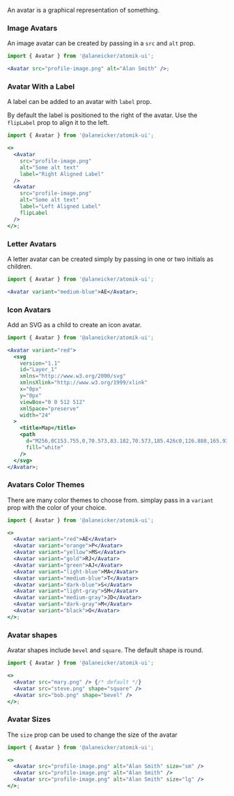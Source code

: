 An avatar is a graphical representation of something.

### Image Avatars

An image avatar can be created by passing in a `src` and `alt` prop.

```jsx
import { Avatar } from '@alaneicker/atomik-ui';

<Avatar src="profile-image.png" alt="Alan Smith" />;
```

### Avatar With a Label

A label can be added to an avatar with `label` prop.

By default the label is positioned to the right of the avatar. Use the `flipLabel` prop to align it to the left.

```jsx
import { Avatar } from '@alaneicker/atomik-ui';

<>
  <Avatar
    src="profile-image.png"
    alt="Some alt text"
    label="Right Aligned Label"
  />
  <Avatar
    src="profile-image.png"
    alt="Some alt text"
    label="Left Aligned Label"
    flipLabel
  />
</>;
```

### Letter Avatars

A letter avatar can be created simply by passing in one or two initials as children.

```jsx
import { Avatar } from '@alaneicker/atomik-ui';

<Avatar variant="medium-blue">AE</Avatar>;
```

### Icon Avatars

Add an SVG as a child to create an icon avatar.

```jsx
import { Avatar } from '@alaneicker/atomik-ui';

<Avatar variant="red">
  <svg
    version="1.1"
    id="Layer_1"
    xmlns="http://www.w3.org/2000/svg"
    xmlnsXlink="http://www.w3.org/1999/xlink"
    x="0px"
    y="0px"
    viewBox="0 0 512 512"
    xmlSpace="preserve"
    width="24"
  >
    <title>Map</title>
    <path
      d="M256,0C153.755,0,70.573,83.182,70.573,185.426c0,126.888,165.939,313.167,173.004,321.035c6.636,7.391,18.222,7.378,24.846,0c7.065-7.868,173.004-194.147,173.004-321.035C441.425,83.182,358.244,0,256,0z M256,278.719c-51.442,0-93.292-41.851-93.292-93.293S204.559,92.134,256,92.134s93.291,41.851,93.291,93.293S307.441,278.719,256,278.719z"
      fill="white"
    />
  </svg>
</Avatar>;
```

### Avatars Color Themes

There are many color themes to choose from. simplay pass in a `variant` prop with the color of your choice.

```jsx
import { Avatar } from '@alaneicker/atomik-ui';

<>
  <Avatar variant="red">AE</Avatar>
  <Avatar variant="orange">P</Avatar>
  <Avatar variant="yellow">MS</Avatar>
  <Avatar variant="gold">RJ</Avatar>
  <Avatar variant="green">AJ</Avatar>
  <Avatar variant="light-blue">MA</Avatar>
  <Avatar variant="medium-blue">T</Avatar>
  <Avatar variant="dark-blue">S</Avatar>
  <Avatar variant="light-gray">SM</Avatar>
  <Avatar variant="medium-gray">JD</Avatar>
  <Avatar variant="dark-gray">M</Avatar>
  <Avatar variant="black">O</Avatar>
</>;
```

### Avatar shapes

Avatar shapes include `bevel` and `square`. The default shape is round.

```jsx
import { Avatar } from '@alaneicker/atomik-ui';

<>
  <Avatar src="mary.png" /> {/* default */}
  <Avatar src="steve.png" shape="square" />
  <Avatar src="bob.png" shape="bevel" />
</>;
```

### Avatar Sizes

The `size` prop can be used to change the size of the avatar

```jsx
import { Avatar } from '@alaneicker/atomik-ui';

<>
  <Avatar src="profile-image.png" alt="Alan Smith" size="sm" />
  <Avatar src="profile-image.png" alt="Alan Smith" />
  <Avatar src="profile-image.png" alt="Alan Smith" size="lg" />
</>;
```
